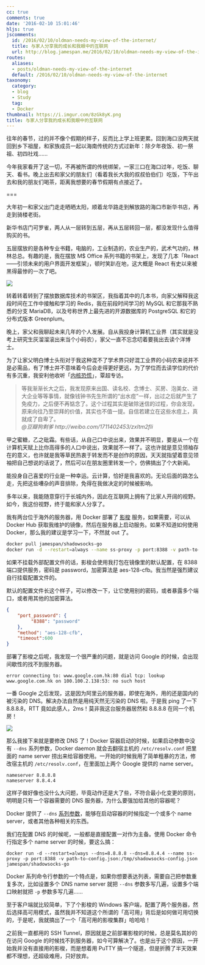 ```yaml
---
cc: true
comments: true
date: '2016-02-10 15:01:46'
hljs: true
jscomments:
  id: /2016/02/10/oldman-needs-my-view-of-the-internet/
  title: 与家人分享我的成长和我眼中的互联网
  url: http://blog.jamespan.me/2016/02/10/oldman-needs-my-view-of-the-internet/
routes:
  aliases:
  - posts/oldman-needs-my-view-of-the-internet
  default: /2016/02/10/oldman-needs-my-view-of-the-internet
taxonomy:
  category:
  - blog
  - Study
  tag:
  - Docker
thumbnail: https://i.imgur.com/8zGk8yK.png
title: 与家人分享我的成长和我眼中的互联网
---
```


往年的春节，过的并不像个假期的样子，反而比上学上班更累。回到海口没两天就回到乡下祖屋，和家族成员一起以海南传统的方式过新年：除夕年夜饭、初一祭祖、初四社戏……

今年我家看开了这一切，不再被所谓的传统绑架，一家三口在海口过年，吃饭、聊天、看书。晚上出去和家父的朋友们（看着我长大我的叔叔伯伯们）吃饭，下午出去和我的朋友们喝茶，距离我想要的春节假期有点接近了。

===



大年初一和家父出门走走晒晒太阳，顺着龙华路走到解放路的海口市新华书店，再走到骑楼老街。

新华书店门可罗雀，两人从一层转到五层，再从五层转回一层，都没发现什么值得购买的书。

五层摆放的是各种专业书籍，电脑的，工业制造的，农业生产的，武术气功的，林林总总。有趣的是，我在摆放 M$ Office 系列书籍的书架上，发现了几本「React——引领未来的用户界面开发框架」，顿时笑趴在地，这大概是 React 有史以来被黑得最惨的一次了吧。

![](https://i.imgur.com/evihxc6l.jpg)

转着转着转到了摆放数据库技术的书架区，我指着其中的几本书，向家父解释我这段时间在工作中接触和学习的 Redis，我在前段时间学习的 MySQL 和它那我不熟悉的分支 MariaDB，以及号称世界上最先进的开源数据库的 PostgreSQL 和它的分布式版本 Greenplum。

晚上，家父和我聊起未来几年的个人发展。自从我投身计算机工业界（其实就是没考上研究生灰溜溜滚出来当个小码农），家父一直不忘念叨着要我出去读个洋博士。

为了让家父明白博士头衔对于我这种混不了学术界只好混工业界的小码农来说并不是必需品，有了博士并不意味着今后会走得更好更远，为了学位而去读学位的代价有多沉重，我安利他收听「[内核恐慌][4]」，覃超专访。


<blockquote>
等我渐渐长大之后，我发现原来出国、读名校、念博士、买房、泡美女、进大企业等等事情，就像钱钟书先生所谓的“出水痘”一样，出过之后就产生了免疫力，之后便不再惦念了。这个过程其实是破除迷信的过程，你会发现，原来向往乃至崇拜的价值，其实也不值一提。自信若建立在这些水痘上，真就成了自卑了。

<footer>
<cite>@豆瓣狗剩爹 http://weibo.com/1711402453/zxItm2fIi</cite>
</footer>
</blockquote>


甲之蜜糖，乙之砒霜。有些话，从自己口中说出来，效果并不明显，要是从一个在计算机天赋上比你高得多的人口中说出，效果就不一样了。这也许就是意见领袖存在的意义，也许就是我等草民热衷于转发而不是创作的原因，天天就指望着意见领袖把自己想说的话说了，然后可以在朋友圈里转发一个，仿佛搞出了个大新闻。

能投身自己喜爱的行业是一种幸运。云计算，恰好是我喜欢的。无论后面的路怎么走，先把这些嘈杂的声音排除，免得在我做决定的时候被影响。

多年以来，我能随意穿行于长城内外，因此在互联网上拥有了比家人开阔的视野。如今，我这份视野，终于能和家人分享了。

我有两台位于海外的服务器，用 Docker 部署了 [影梭][3] 服务，如果需要，可以从 Docker Hub 获取我维护的镜像，然后在服务器上启动服务。如果不知道如何使用 Docker，那么我的建议是学习一下，不然就 out 了。

```bash
docker pull jamespan/shadowsocks-go
docker run -d --restart=always --name ss-proxy -p port:8388 -v path-to-config.json:/tmp/shadowsocks-config.json jamespan/shadowsocks-go
```

如果不挂载外部配置文件的话，影梭会使用我打包在镜像里的默认配置，在 8388 端口提供服务，密码是 password，加密算法是 aes-128-cfb。我当然是强烈建议自行挂载配置文件的。

默认的配置文件长这个样子，可以修改一下，让它使用别的密码，或者暴露多个端口，或者用其他的加密算法。

```json
{
    "port_password": {
         "8388": "password"
    },
    "method": "aes-128-cfb",
    "timeout":600
}
```

部署了影梭之后呢，我发现一个很严重的问题，就是访问 Google 的时候，会出现间歇性的找不到服务器。

```
error connecting to: www.google.com.hk:80 dial tcp: lookup www.google.com.hk on 100.100.2.138:53: no such host
```

一番 Google 之后发现，这是因为阿里云的服务器，即使在海外，用的还是国内的被污染的 DNS。解决办法自然是用纯天然无污染的 DNS 啦。于是我 ping 了一下 8.8.8.8，RTT 竟如此感人，2ms！莫非我这台服务器居然和 8.8.8.8 在同一个机房！

![](https://i.imgur.com/rbEINft.png)

那么我接下来就是要修改 DNS 了！Docker 容器启动的时候，如果启动参数中没有 `--dns` 系列参数，Docker daemon 就会去翻宿主机的 `/etc/resolv.conf` 把里面的 name server 捞出来给容器使用。一开始的时候我用了简单粗暴的方法，修改宿主机的 `/etc/resolv.conf`，在里面加上两个 Google 提供的 name server。

```
nameserver 8.8.8.8
nameserver 8.8.4.4
```

这样子做好像也没什么大问题，毕竟动作还是大了些，不符合最小化变更的原则，明明是只有一个容器需要的 DNS 服务器，为什么要强加给其他的容器呢？

Docker 提供了 `--dns` [系列参数][2]，能够在启动容器的时候指定一个或多个 name server，或者其他各种相关的东西。

我们在配置 DNS 的时候呢，一般都是直接配置一对作为主备。使用 Docker 命令行指定多个 name server 的时候，要这么搞：

```
docker run -d --restart=always --dns=8.8.8.8 --dns=8.8.4.4 --name ss-proxy -p port:8388 -v path-to-config.json:/tmp/shadowsocks-config.json jamespan/shadowsocks-go
```

Docker 系列命令行参数的一个特点是，如果你想要表达列表，需要自己把参数重复多次，比如设置多个 DNS name server 就把 `--dns` 参数多写几遍，设置多个端口映射就把 `-p` 参数多写几遍……

至于客户端就比较简单，下了个影梭的 Windows 客户端，配置了两个服务器，然后选择高可用模式，虽然我并不知道这个所谓的「高可用」背后是如何做可用切换的，于是呢，我就搞出了一个「高可用的影梭集群」哈哈哈！

之前我一直都用的 SSH Tunnel，原因就是之前部署影梭的时候，总是莫名其妙的在访问 Google 的时候找不到服务器，如今可算解决了。也是出于这个原因，一开始我并没有直接用的影梭，而是想着用 PuTTY 搞一个隧道，但是折腾了半天效果都不理想，还超级难用，只好放弃。



[1]: https://hub.docker.com/r/jamespan/shadowsocks-go/
[2]: https://docs.docker.com/engine/userguide/networking/default_network/configure-dns/
[3]: https://shadowsocks.org/en/index.html
[4]: http://ipn.li/kernelpanic/